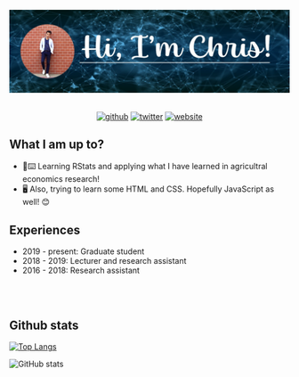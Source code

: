 


![A graduate student focusing on agricultural economics and development.](https://github.com/chris-allones/chris-allones/blob/main/photo/banner-1.jpg)

<br>

<div align="center">
<a href="https://github.com/chris-allones"><img  src='https://cdn.jsdelivr.net/npm/simple-icons@3.0.1/icons/github.svg' alt='github' height='40'></a>
<a href="https://twitter.com/Topenomics"><img src='https://cdn.jsdelivr.net/npm/simple-icons@3.0.1/icons/twitter.svg' alt='twitter' height='40'></a>
<a href="https://www.chrisllones.me"><img src='https://cdn.jsdelivr.net/npm/simple-icons@3.0.1/icons/icloud.svg' alt='website' height='40'></a>
</div>


## What I am up to?

- 💾⌨️ Learning RStats and applying what I have learned in agricultral economics research!
- 🖥️ Also, trying to learn some HTML and CSS. Hopefully JavaScript as well! 😊

## Experiences
- 2019 - present: Graduate student
- 2018 - 2019: Lecturer and research assistant
- 2016 - 2018: Research assistant


<br>
<br>

## Github stats

[![Top Langs](https://github-readme-stats.vercel.app/api/top-langs/?username=chris-allones)](https://github.com/anuraghazra/github-readme-stats)

![GitHub stats](https://github-readme-stats.vercel.app/api?username=chris-allones&show_icons=true)  

